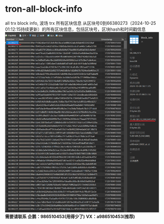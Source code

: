 # tron-all-block-info
all trx block info, 波场 trx 所有区块信息
从区块号0到66380273（2024-10-25 01:12:15持续更新）的所有区块信息，包括区块号，区块hash和时间戳信息
![图片加载不出请直接看代码中的截图文件](./Snipaste_2024-10-29_02-09-11.png)
**需要请联系**
**企鹅：986510453(用得少了)**
**VX：a986510453(推荐)**

